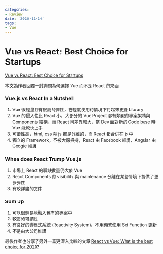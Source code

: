 ```yaml
---
categories:
- Review
date: '2020-11-24'
tags:
- Vue
---
```


# Vue vs React: Best Choice for Startups

[Vue vs React: Best Choice for Startups](https://swimm.io/blog/vue-vs-react-best-choice-for-startups/)

本文為作者回覆一封詢問為何選擇 Vue 而不是 React 的來函

### Vue.js vs React In a Nutshell

1. Vue 很輕量且有很高的彈性，在輕度使用的情境下用起來更像 Library
2. Vue 的侵入性比 React 小，大部分的 Vue Project 都有類似的專案架構與 Components 結構，而 React 則差異較大，當 Dev 面對新的 Code base 時 Vue 能較快上手
3. 可讀性高，html, css 與 js 都是分離的，而 React 都合併在 js 中
4. 獨立的 Framework，不被大廠把持，React 由 Facebook 維護，Angular 由 Google 維護

### When does React Trump Vue.js

1. 市場上 React 的職缺數量仍大於 Vue
2. React Components 的 visibility 與 maintenance 分離在某些情境下提供了更多彈性
3. 有較詳盡的文件

### Sum Up

1. 可以很輕易地融入舊有的專案中
2. 較高的可讀性
3. 有良好的響應式系統 (Reactivity System)，不用頻繁使用 Set Function 更新
4. 不是由大公司維護

最後作者也分享了另外一篇更深入比較的文章 [React vs Vue: What is the best choice for 2020?](https://www.mindk.com/blog/react-vs-vue/)